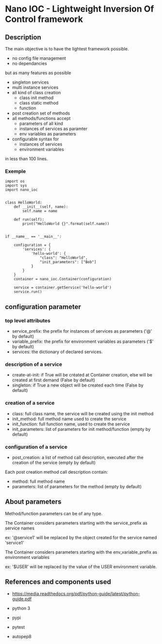 
# Nano IOC - Lightweight Inversion Of Control framework

## Description

The main objective is to have the lightest framework possible.

- no config file management
- no dependancies

but as many features as possible

- singleton services
- multi instance services
- all kind of class creation
    - class init method
    - class static method
    - function
- post creation set of methods
- all methods/functions accept
    - parameters of all kind
    - instances of services as paramter 
    - env variables as parameters
- configurable syntax for
    - instances of services
    - environment variables

in less than 100 lines.


### Exemple


```
import os
import sys
import nano_ioc


class HelloWorld:
    def __init__(self, name):
        self.name = name

    def run(self):
        print("HelloWorld {}".format(self.name))


if __name__ == '__main__':

	configuration = {
        'services': {
            'hello-world': {
				"class": "HelloWorld",
				"init_parameters": ["Bob"]
            }
        }
	}
    container = nano_ioc.Container(configuration)

    service = container.getService('hello-world')
    service.run()
```


## configuration parameter


### top level attributes

- service_prefix: the prefix for instances of services as parameters ('@' by default)
- variable_prefix: the prefix for environment variables as parameters ('$' by default)
- services: the dictionary of declared services.


### description of a service

- create-at-init: if True will be créated at Container creation, else will be created at first demand (False by default)
- singleton: if True a new object will be created each time (False by default)


### creation of a service

- class: full class name, the service will be created using the init method
- init_method: full method name used to create the service
- init_function: full function name, used to create the service
- init_parameters: list of parameters for init method/function (empty by default)


### configuration of a service

- post_creation: a list of method call description, executed after the creation of the service (empty by default)

Each post creation method call description contain:

- method: full method name
- parameters: list of parameters for the method (empty by default)



## About parameters

Method/function parameters can be of any type.

The Container considers parameters starting with the service_prefix as service names

ex: '@service1' will be replaced by the object created for the service named 'service1'

The Container considers parameters starting with the env_variable_prefix as environment variables

ex: '$USER' will be replaced by the value of the USER environment variable.



## References and components used

- https://media.readthedocs.org/pdf/python-guide/latest/python-guide.pdf

- python 3
- pypi
- pytest
- autopep8

